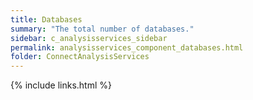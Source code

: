 ```yaml
---
title: Databases
summary: "The total number of databases."
sidebar: c_analysisservices_sidebar
permalink: analysisservices_component_databases.html
folder: ConnectAnalysisServices
---
```





{% include links.html %}
﻿
﻿
